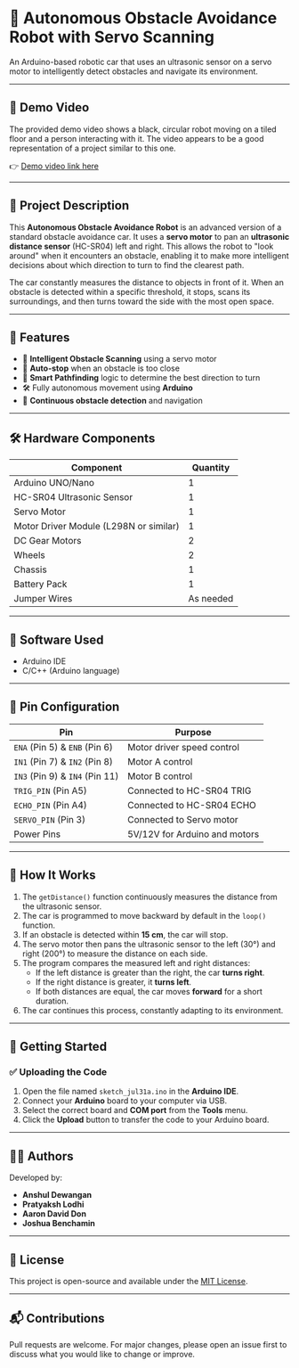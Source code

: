 # 🤖 Autonomous Obstacle Avoidance Robot with Servo Scanning

An Arduino-based robotic car that uses an ultrasonic sensor on a servo motor to intelligently detect obstacles and navigate its environment.

-----

## 🎥 Demo Video

The provided demo video shows a black, circular robot moving on a tiled floor and a person interacting with it. The video appears to be a good representation of a project similar to this one.

👉 [Demo video link here](https://youtu.be/wVaxn0QrKxE)

-----

## 📌 Project Description

This **Autonomous Obstacle Avoidance Robot** is an advanced version of a standard obstacle avoidance car. It uses a **servo motor** to pan an **ultrasonic distance sensor** (HC-SR04) left and right. This allows the robot to "look around" when it encounters an obstacle, enabling it to make more intelligent decisions about which direction to turn to find the clearest path.

The car constantly measures the distance to objects in front of it. When an obstacle is detected within a specific threshold, it stops, scans its surroundings, and then turns toward the side with the most open space.

-----

## 🧠 Features

  - 🔄 **Intelligent Obstacle Scanning** using a servo motor
  - 🚫 **Auto-stop** when an obstacle is too close
  - 🧠 **Smart Pathfinding** logic to determine the best direction to turn
  - 🛠️ Fully autonomous movement using **Arduino**
  - 🤖 **Continuous obstacle detection** and navigation

-----

## 🛠️ Hardware Components

| Component | Quantity |
|-----------------------------------|----------|
| Arduino UNO/Nano | 1 |
| HC-SR04 Ultrasonic Sensor | 1 |
| Servo Motor | 1 |
| Motor Driver Module (L298N or similar) | 1 |
| DC Gear Motors | 2 |
| Wheels | 2 |
| Chassis | 1 |
| Battery Pack | 1 |
| Jumper Wires | As needed |

-----

## 🧰 Software Used

  - Arduino IDE
  - C/C++ (Arduino language)

-----

## 🔌 Pin Configuration

| Pin | Purpose |
|-----------------------------|--------------------------------------------|
| `ENA` (Pin 5) & `ENB` (Pin 6) | Motor driver speed control |
| `IN1` (Pin 7) & `IN2` (Pin 8) | Motor A control |
| `IN3` (Pin 9) & `IN4` (Pin 11)| Motor B control |
| `TRIG_PIN` (Pin A5) | Connected to HC-SR04 TRIG |
| `ECHO_PIN` (Pin A4) | Connected to HC-SR04 ECHO |
| `SERVO_PIN` (Pin 3) | Connected to Servo motor |
| Power Pins | 5V/12V for Arduino and motors |

-----

## 📜 How It Works

1.  The `getDistance()` function continuously measures the distance from the ultrasonic sensor.
2.  The car is programmed to move backward by default in the `loop()` function.
3.  If an obstacle is detected within **15 cm**, the car will stop.
4.  The servo motor then pans the ultrasonic sensor to the left (30°) and right (200°) to measure the distance on each side.
5.  The program compares the measured left and right distances:
      - If the left distance is greater than the right, the car **turns right**.
      - If the right distance is greater, it **turns left**.
      - If both distances are equal, the car moves **forward** for a short duration.
6.  The car continues this process, constantly adapting to its environment.

-----

## 🚀 Getting Started

### ✅ Uploading the Code

1.  Open the file named `sketch_jul31a.ino` in the **Arduino IDE**.
2.  Connect your **Arduino** board to your computer via USB.
3.  Select the correct board and **COM port** from the **Tools** menu.
4.  Click the **Upload** button to transfer the code to your Arduino board.

-----

## 👨‍💻 Authors

Developed by:

  - **Anshul Dewangan**
  - **Pratyaksh Lodhi**
  - **Aaron David Don**
  - **Joshua Benchamin**

-----

## 📝 License

This project is open-source and available under the [MIT License](https://www.google.com/search?q=LICENSE).

-----

## 📬 Contributions

Pull requests are welcome. For major changes, please open an issue first to discuss what you would like to change or improve.
